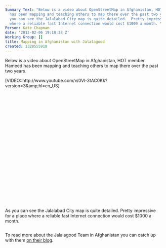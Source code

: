 ```yaml
---
Summary Text: "Below is a video about OpenStreetMap in Afghanistan, HOT member Hameed
  has been mapping and teaching others to map there over the past two years. \r\n\r\n[VIDEO::http://www.youtube.com/v/0Vl-3tAC0Kk?version=3&amp;hl=en_US]\r\n\r\nAs
  you can see the Jalalabad City map is quite detailed.  Pretty impressive for a place
  where a reliable fast Internet connection would cost $1000 a month. \r\n\r\n"
Person: Kate Chapman
date: '2012-02-06 19:18:38 Z'
Working Group: []
title: Mapping in Afghanistan with Jalalagood
created: 1328555918
---
```

<p>Below is a video about OpenStreetMap in Afghanistan, HOT member Hameed has been mapping and teaching others to map there over the past two years.</p><p>[VIDEO::http://www.youtube.com/v/0Vl-3tAC0Kk?version=3&amp;amp;hl=en_US]</p><p><object height="360" width="640"><param name="movie" value="http://www.youtube.com/v/0Vl-3tAC0Kk?version=3&amp;hl=en_US"><param name="allowFullScreen" value="true"><param name="allowscriptaccess" value="always"></object></p><p>As you can see the Jalalabad City map is quite detailed. Pretty impressive for a place where a reliable fast Internet connection would cost $1000 a month.</p><p><img src="http://hot.openstreetmap.org/sites/default/files/map_0.png" alt=""></p><p>To read more about the Jalalagood Team in Afghanistan you can catch up with them <a href="http://www.jalalagood.com/">on their blog</a>.</p>
